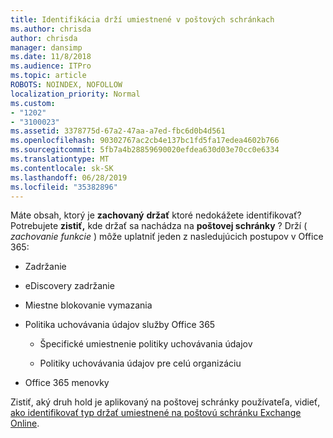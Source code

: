 ```yaml
---
title: Identifikácia drží umiestnené v poštových schránkach
ms.author: chrisda
author: chrisda
manager: dansimp
ms.date: 11/8/2018
ms.audience: ITPro
ms.topic: article
ROBOTS: NOINDEX, NOFOLLOW
localization_priority: Normal
ms.custom:
- "1202"
- "3100023"
ms.assetid: 3378775d-67a2-47aa-a7ed-fbc6d0b4d561
ms.openlocfilehash: 90302767ac2cb4e137bc1fd5fa17edea4602b766
ms.sourcegitcommit: 5fb7a4b28859690020efdea630d03e70cc0e6334
ms.translationtype: MT
ms.contentlocale: sk-SK
ms.lasthandoff: 06/28/2019
ms.locfileid: "35382896"
---
```

Máte obsah, ktorý je **zachovaný** **držať** ktoré nedokážete identifikovať? Potrebujete **zistiť,** kde držať sa nachádza na **poštovej schránky** ? Drží ( *zachovanie funkcie* ) môže uplatniť jeden z nasledujúcich postupov v Office 365:
  
- Zadržanie

- eDiscovery zadržanie

- Miestne blokovanie vymazania

- Politika uchovávania údajov služby Office 365 

  - Špecifické umiestnenie politiky uchovávania údajov

  - Politiky uchovávania údajov pre celú organizáciu

- Office 365 menovky

Zistiť, aký druh hold je aplikovaný na poštovej schránky používateľa, vidieť, [ako identifikovať typ držať umiestnené na poštovú schránku Exchange Online](https://docs.microsoft.com/office365/securitycompliance/identify-a-hold-on-an-exchange-online-mailbox).
